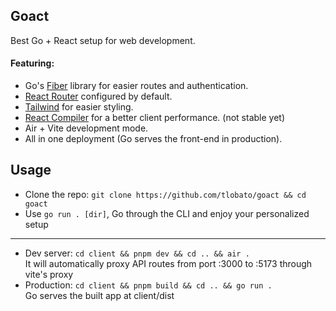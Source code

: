 ## Goact
Best Go + React setup for web development.
#### Featuring:
- Go's [Fiber](https://gofiber.io) library for easier routes and authentication.
- [React Router](https://reactrouter.com) configured by default.
- [Tailwind](https://tailwindcss.com) for easier styling.
- [React Compiler](https://react.dev/learn/react-compiler) for a better client performance. (not stable yet)
- Air + Vite development mode.
- All in one deployment (Go serves the front-end in production).

## Usage
- Clone the repo: `git clone https://github.com/tlobato/goact && cd goact`
- Use `go run . [dir]`, Go through the CLI and enjoy your personalized setup
---
- Dev server: `cd client && pnpm dev && cd .. && air .`<br/>
  It will automatically proxy API routes from port :3000 to :5173 through vite's proxy 
- Production: `cd client && pnpm build && cd .. && go run .`<br/>
  Go serves the built app at client/dist
